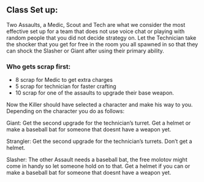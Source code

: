 <h2>Class Set up:</h2>
<p>Two Assaults, a Medic, Scout and Tech are what we consider the most effective set up for a team that does not use voice chat or playing with random people that you did not decide strategy on. Let the Technician take the shocker that you get for free in the room you all spawned in so that they can shock the Slasher or Giant after using their primary ability.</p>
<h3>Who gets scrap first:</h3>
<ul>
<li>8 scrap for Medic to get extra charges</li>
<li>5 scrap for technician for faster crafting</li>
<li>10 scrap for one of the assaults to upgrade their base weapon.</li>
</ul>
<p>Now the Killer should have selected a character and make his way to you. Depending on the character you do as follows:</p>
<p>Giant: Get the second upgrade for the technician&rsquo;s turret. Get a helmet or make a baseball bat for someone that doesnt have a weapon yet.</p>
<p>Strangler: Get the second upgrade for the technician&rsquo;s turrets. Don&rsquo;t get a helmet.</p>
<p>Slasher: The other Assault needs a baseball bat, the free molotov might come in handy so let someone hold on to that. Get a helmet if you can or make a baseball bat for someone that doesnt have a weapon yet.</p>
